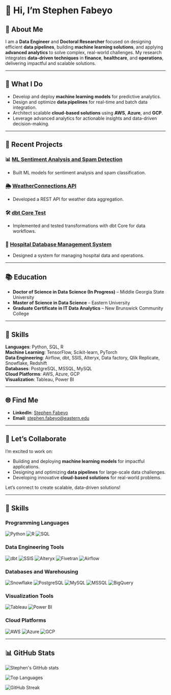 # 👋 Hi, I’m Stephen Fabeyo  

## 🔬 About Me  
I am a **Data Engineer** and **Doctoral Researcher** focused on designing efficient **data pipelines**, building **machine learning solutions**, and applying **advanced analytics** to solve complex, real-world challenges. My research integrates **data-driven techniques** in **finance**, **healthcare**, and **operations**, delivering impactful and scalable solutions.

---

## 🚀 What I Do  
- Develop and deploy **machine learning models** for predictive analytics.  
- Design and optimize **data pipelines** for real-time and batch data integration.  
- Architect scalable **cloud-based solutions** using **AWS**, **Azure**, and **GCP**.  
- Leverage advanced analytics for actionable insights and data-driven decision-making.  

---

## 🌟 Recent Projects  

### 📊 [ML Sentiment Analysis and Spam Detection](https://github.com/stevefabz/ML_Sentiment_Analysis_and-Email_SPAM_Detection)  
- Built ML models for sentiment analysis and spam classification.

### 🌦️ [WeatherConnections API](https://github.com/stevefabz/weatherconnectionsAPI)  
- Developed a REST API for weather data aggregation.

### 🛠️ [dbt Core Test](https://github.com/stevefabz/dbtcore_test)  
- Implemented and tested transformations with dbt Core for data workflows.

### 🏥 [Hospital Database Management System](https://github.com/stevefabz/Hospital-Database-Management-System)  
- Designed a system for managing hospital data and operations.


---

## 📚 Education  
- **Doctor of Science in Data Science (In Progress)** – Middle Georgia State University  
- **Master of Science in Data Science** – Eastern University  
- **Graduate Certificate in IT Data Analytics** – New Brunswick Community College  

---

## 🔧 Skills  

**Languages**: Python, SQL, R  
**Machine Learning**: TensorFlow, Scikit-learn, PyTorch  
**Data Engineering**: Airflow, dbt, SSIS, Alteryx, Data factory, Qlik Replicate, Snowflake, Redshift  
**Databases**: PostgreSQL, MSSQL, MySQL  
**Cloud Platforms**: AWS, Azure, GCP  
**Visualization**: Tableau, Power BI  

---

## 🌐 Find Me  

- **LinkedIn**: [Stephen Fabeyo](https://www.linkedin.com/in/stephenfabeyo)  
- **Email**: [stephen.fabeyo@eastern.edu](mailto:stephen.fabeyo@eastern.edu)  

---

## 💬 Let’s Collaborate  

I’m excited to work on:  
- Building and deploying **machine learning models** for impactful applications.  
- Designing and optimizing **data pipelines** for large-scale data challenges.  
- Developing innovative **cloud-based solutions** for real-world problems.  

Let’s connect to create scalable, data-driven solutions!

---

## 🔧 Skills  

### Programming Languages
![Python](https://img.shields.io/badge/Python-3670A0?style=for-the-badge&logo=python&logoColor=ffdd54)
![R](https://img.shields.io/badge/R-276DC3?style=for-the-badge&logo=r&logoColor=white)
![SQL](https://img.shields.io/badge/SQL-025E8C?style=for-the-badge&logo=postgresql&logoColor=white)

### Data Engineering Tools
![dbt](https://img.shields.io/badge/dbt-FF694B?style=for-the-badge&logo=dbt&logoColor=white)
![SSIS](https://img.shields.io/badge/SSIS-0078D4?style=for-the-badge&logo=microsoftsqlserver&logoColor=white)
![Alteryx](https://img.shields.io/badge/Alteryx-0073CF?style=for-the-badge&logo=alteryx&logoColor=white)
![Fivetran](https://img.shields.io/badge/Fivetran-0073E6?style=for-the-badge&logo=fivetran&logoColor=white)
![Airflow](https://img.shields.io/badge/Airflow-017CEE?style=for-the-badge&logo=apacheairflow&logoColor=white)

### Databases and Warehousing
![Snowflake](https://img.shields.io/badge/Snowflake-29B3E6?style=for-the-badge&logo=snowflake&logoColor=white)
![PostgreSQL](https://img.shields.io/badge/PostgreSQL-316192?style=for-the-badge&logo=postgresql&logoColor=white)
![MySQL](https://img.shields.io/badge/MySQL-4479A1?style=for-the-badge&logo=mysql&logoColor=white)
![MSSQL](https://img.shields.io/badge/MSSQL-CC2927?style=for-the-badge&logo=microsoftsqlserver&logoColor=white)
![BigQuery](https://img.shields.io/badge/BigQuery-4285F4?style=for-the-badge&logo=googlecloud&logoColor=white)

### Visualization Tools
![Tableau](https://img.shields.io/badge/Tableau-E97627?style=for-the-badge&logo=tableau&logoColor=white)
![Power BI](https://img.shields.io/badge/PowerBI-F2C811?style=for-the-badge&logo=powerbi&logoColor=black)

### Cloud Platforms
![AWS](https://img.shields.io/badge/AWS-FF9900?style=for-the-badge&logo=amazonaws&logoColor=white)
![Azure](https://img.shields.io/badge/Azure-0078D7?style=for-the-badge&logo=microsoftazure&logoColor=white)
![GCP](https://img.shields.io/badge/GCP-4285F4?style=for-the-badge&logo=googlecloud&logoColor=white)


---

## 📊 GitHub Stats  

![Stephen's GitHub stats](https://github-readme-stats.vercel.app/api?username=stevefabz&show_icons=true&theme=radical)  

![Top Languages](https://github-readme-stats.vercel.app/api/top-langs/?username=stevefabz&layout=compact&theme=radical)  

![GitHub Streak](https://github-readme-streak-stats.herokuapp.com/?user=stevefabz&theme=radical)
